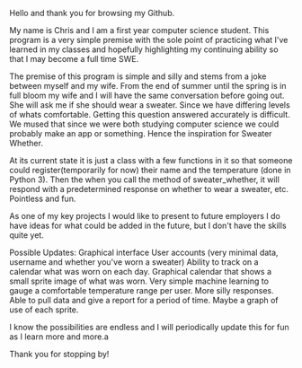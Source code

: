 Hello and thank you for browsing my Github.

My name is Chris and I am a first year computer science student. This program is a very simple premise with the sole point of practicing what I've learned in my classes and hopefully highlighting my continuing ability so that I may become a full time SWE.

The premise of this program is simple and silly and stems from a joke between myself and my wife. From the end of summer until the spring is in full bloom my wife and I will have the same conversation before going out. She will ask me if she should wear a sweater. Since we have differing levels of whats comfortable. Getting this question answered accurately is difficult. We mused that since we were both studying computer science we could probably make an app or something. Hence the inspiration for Sweater Whether.

At its current state it is just a class with a few functions in it so that someone could register(temporarily for now) their name and the temperature (done in Python 3). Then the when you call the method of sweater_whether, it will respond with a predetermined response on whether to wear a sweater, etc. Pointless and fun.

As one of my key projects I would like to present to future employers I do have ideas for what could be added in the future, but I don't have the skills quite yet.

Possible Updates:
Graphical interface
User accounts (very minimal data, username and whether you've worn a sweater)
Ability to track on a calendar what was worn on each day.
Graphical calendar that shows a small sprite image of what was worn.
Very simple machine learning to gauge a comfortable temperature range per user.
More silly responses.
Able to pull data and give a report for a period of time. Maybe a graph of use of each sprite.

I know the possibilities are endless and I will periodically update this for fun as I learn more and more.a

Thank you for stopping by!